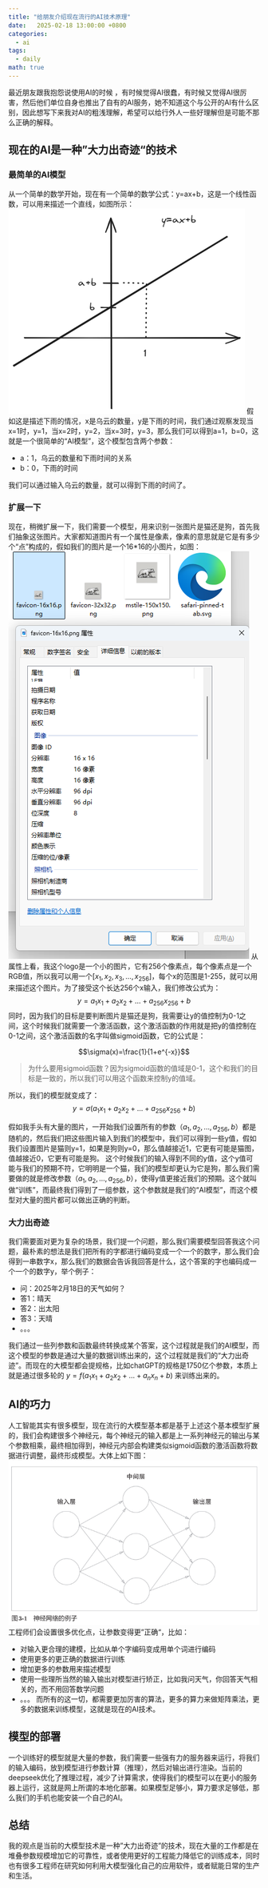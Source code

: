 ```yaml
---
title: "给朋友介绍现在流行的AI技术原理"
date:   2025-02-18 13:00:00 +0800
categories:
  - ai
tags:
  - daily
math: true
---
```


最近朋友跟我抱怨说使用AI的时候 ，有时候觉得AI很蠢，有时候又觉得AI很厉害，然后他们单位自身也推出了自有的AI服务，她不知道这个与公开的AI有什么区别，因此想写下来我对AI的粗浅理解，希望可以给行外人一些好理解但是可能不那么正确的解释。

## 现在的AI是一种”大力出奇迹“的技术
### 最简单的AI模型
从一个简单的数学开始，现在有一个简单的数学公式：y=ax+b，这是一个线性函数，可以用来描述一个直线，如图所示：
![线性函数](/assets/2025-02-18-ai-intro/线性函数.png)
假如这是描述下雨的情况，x是乌云的数量，y是下雨的时间，我们通过观察发现当x=1时，y=1，当x=2时，y=2，当x=3时，y=3，那么我们可以得到a=1，b=0，这就是一个很简单的“AI模型”，这个模型包含两个参数：
- a：1，乌云的数量和下雨时间的关系
- b：0，下雨的时间

我们可以通过输入乌云的数量，就可以得到下雨的时间了。

### 扩展一下
现在，稍微扩展一下，我们需要一个模型，用来识别一张图片是猫还是狗，首先我们抽象这张图片。大家都知道图片有一个属性是像素，像素的意思就是它是有多少个“点”构成的，假如我们的图片是一个16*16的小图片，如图：
![logo](/assets/2025-02-18-ai-intro/logo.png)
从属性上看，我这个logo是一个小的图片，它有256个像素点，每个像素点是一个RGB值，所以我可以用一个[$x_1,x_2,x_3,\ldots,x_{256}$]，每个x的范围是1-255，就可以用来描述这个图片。为了接受这个长达256个x输入，我们修改公式为：
$$y=a_1x_1+a_2x_2+\ldots+a_{256}x_{256}+b$$
同时，因为我们的目标是要判断图片是猫还是狗，我需要让y的值控制为0-1之间，这个时候我们就需要一个激活函数，这个激活函数的作用就是把y的值控制在0-1之间，这个激活函数的名字叫做sigmoid函数，它的公式是：

$$\sigma(x)=\frac{1}{1+e^{-x}}$$

> 为什么要用sigmoid函数？因为sigmoid函数的值域是0-1，这个和我们的目标是一致的，所以我们可以用这个函数来控制y的值域。

所以，我们的模型就变成了：
$$y=\sigma(a_1x_1+a_2x_2+\ldots+a_{256}x_{256}+b)$$

假如我手头有大量的图片，一开始我们设置所有的参数（$a_1,a_2,\ldots,a_{256},b$）都是随机的，然后我们把这些图片输入到我们的模型中，我们可以得到一些y值，假如我们设置图片是猫则y=1，如果是狗则y=0，那么值越接近1，它更有可能是猫图，值越接近0，它更有可能是狗。
这个时候我们的输入得到不同的y值，这个y值可能与我们的预期不符，它明明是一个猫，我们的模型却更认为它是狗，那么我们需要做的就是修改参数（$a_1,a_2,\ldots,a_{256},b$），使得y值更接近我们的预期。这个就叫做“训练”，而最终我们得到了一组参数，这个参数就是我们的“AI模型”，而这个模型对大量的图片都可以做出正确的判断。

### 大力出奇迹
我们需要面对更为复杂的场景，我们提一个问题，那么我们需要模型回答我这个问题，最朴素的想法是我们把所有的字都进行编码变成一个一个的数字，那么我们会得到一串数字x，那么我们的数据会告诉我回答是什么，这个答案的字也编码成一个一个的数字y，举个例子：
- 问：2025年2月18日的天气如何？
- 答1：晴天
- 答2：出太阳
- 答3：天晴
- 。。。

我们通过一些列参数和函数最终转换成某个答案，这个过程就是我们的AI模型，而这个模型的参数是通过大量的数据训练出来的，这个过程就是我们的“大力出奇迹”。而现在的大模型都会提规格，比如chatGPT的规格是1750亿个参数，本质上就是通过很多轮的
$y=f(a_1x_1+a_2x_2+\ldots+a_{n}x_{n}+b)$
来训练出来的。

## AI的巧力
人工智能其实有很多模型，现在流行的大模型基本都是基于上述这个基本模型扩展的，我们会构建很多个神经元，每个神经元的输入都是上一系列神经元的输出与某个参数相乘，最终相加得到，神经元内部会构建类似sigmoid函数的激活函数将数据进行调整，最终形成模型。大体上如下图：
![神经网络](/assets/20240726/神经网络示例图.png)
工程师们会设置很多优化点，让参数变得更”正确“，比如：
- 对输入更合理的建模，比如从单个字编码变成用单个词进行编码
- 使用更多的更正确的数据进行训练
- 增加更多的参数用来描述模型
- 使用一些理所当然的输入输出对模型进行矫正，比如我问天气，你回答天气相关的，而不用回答数学问题
- 。。。
而所有的这一切，都需要更加厉害的算法，更多的算力来做矩阵乘法，更多的数据来训练模型，这就是现在的AI技术。

## 模型的部署
一个训练好的模型就是大量的参数，我们需要一些强有力的服务器来运行，将我们的输入编码，放到模型进行参数计算（推理），然后对输出进行渲染。当前的deepseek优化了推理过程，减少了计算需求，使得我们的模型可以在更小的服务器上运行，这就是网上所谓的本地化部署。如果模型足够小，算力要求足够低，那么我们的手机也能安装一个自己的AI。

## 总结
我的观点是当前的大模型技术是一种”大力出奇迹”的技术，现在大量的工作都是在堆叠参数规模增加它的可靠性，或者使用更好的工程能力降低它的训练成本，同时也有很多工程师在研究如何利用大模型强化自己的应用软件，或者赋能日常的生产和生活。